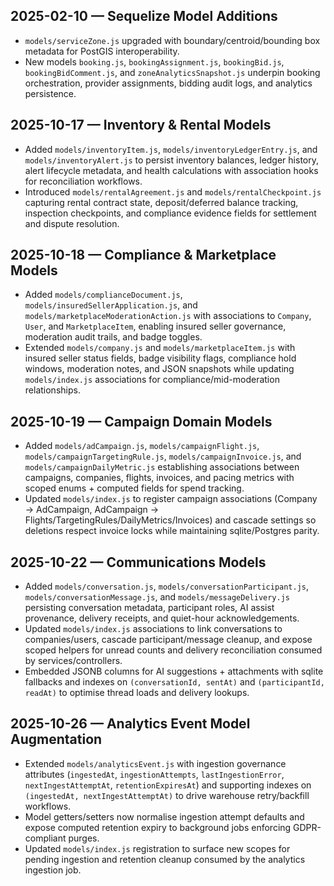 ## 2025-02-10 — Sequelize Model Additions
- `models/serviceZone.js` upgraded with boundary/centroid/bounding box metadata for PostGIS interoperability.
- New models `booking.js`, `bookingAssignment.js`, `bookingBid.js`, `bookingBidComment.js`, and `zoneAnalyticsSnapshot.js` underpin booking orchestration, provider assignments, bidding audit logs, and analytics persistence.

## 2025-10-17 — Inventory & Rental Models
- Added `models/inventoryItem.js`, `models/inventoryLedgerEntry.js`, and `models/inventoryAlert.js` to persist inventory balances, ledger history, alert lifecycle metadata, and health calculations with association hooks for reconciliation workflows.
- Introduced `models/rentalAgreement.js` and `models/rentalCheckpoint.js` capturing rental contract state, deposit/deferred balance tracking, inspection checkpoints, and compliance evidence fields for settlement and dispute resolution.

## 2025-10-18 — Compliance & Marketplace Models
- Added `models/complianceDocument.js`, `models/insuredSellerApplication.js`, and `models/marketplaceModerationAction.js` with associations to `Company`, `User`, and `MarketplaceItem`, enabling insured seller governance, moderation audit trails, and badge toggles.
- Extended `models/company.js` and `models/marketplaceItem.js` with insured seller status fields, badge visibility flags, compliance hold windows, moderation notes, and JSON snapshots while updating `models/index.js` associations for compliance/mid-moderation relationships.

## 2025-10-19 — Campaign Domain Models
- Added `models/adCampaign.js`, `models/campaignFlight.js`, `models/campaignTargetingRule.js`, `models/campaignInvoice.js`, and `models/campaignDailyMetric.js` establishing associations between campaigns, companies, flights, invoices, and pacing metrics with scoped enums + computed fields for spend tracking.
- Updated `models/index.js` to register campaign associations (Company → AdCampaign, AdCampaign → Flights/TargetingRules/DailyMetrics/Invoices) and cascade settings so deletions respect invoice locks while maintaining sqlite/Postgres parity.

## 2025-10-22 — Communications Models
- Added `models/conversation.js`, `models/conversationParticipant.js`, `models/conversationMessage.js`, and `models/messageDelivery.js` persisting conversation metadata, participant roles, AI assist provenance, delivery receipts, and quiet-hour acknowledgements.
- Updated `models/index.js` associations to link conversations to companies/users, cascade participant/message cleanup, and expose scoped helpers for unread counts and delivery reconciliation consumed by services/controllers.
- Embedded JSONB columns for AI suggestions + attachments with sqlite fallbacks and indexes on `(conversationId, sentAt)` and `(participantId, readAt)` to optimise thread loads and delivery lookups.

## 2025-10-26 — Analytics Event Model Augmentation
- Extended `models/analyticsEvent.js` with ingestion governance attributes (`ingestedAt`, `ingestionAttempts`, `lastIngestionError`, `nextIngestAttemptAt`, `retentionExpiresAt`) and supporting indexes on `(ingestedAt, nextIngestAttemptAt)` to drive warehouse retry/backfill workflows.
- Model getters/setters now normalise ingestion attempt defaults and expose computed retention expiry to background jobs enforcing GDPR-compliant purges.
- Updated `models/index.js` registration to surface new scopes for pending ingestion and retention cleanup consumed by the analytics ingestion job.
